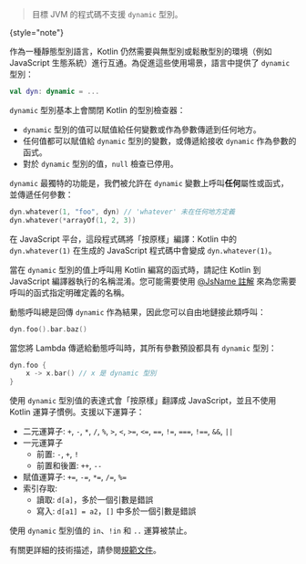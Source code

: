 [//]: # (title: 動態類型)

> 目標 JVM 的程式碼不支援 `dynamic` 型別。
>
{style="note"}

作為一種靜態型別語言，Kotlin 仍然需要與無型別或鬆散型別的環境（例如 JavaScript 生態系統）進行互通。為促進這些使用場景，語言中提供了 `dynamic` 型別：

```kotlin
val dyn: dynamic = ...
```

`dynamic` 型別基本上會關閉 Kotlin 的型別檢查器：

- `dynamic` 型別的值可以賦值給任何變數或作為參數傳遞到任何地方。
- 任何值都可以賦值給 `dynamic` 型別的變數，或傳遞給接收 `dynamic` 作為參數的函式。
- 對於 `dynamic` 型別的值，`null` 檢查已停用。

`dynamic` 最獨特的功能是，我們被允許在 `dynamic` 變數上呼叫**任何**屬性或函式，並傳遞任何參數：

```kotlin
dyn.whatever(1, "foo", dyn) // 'whatever' 未在任何地方定義
dyn.whatever(*arrayOf(1, 2, 3))
```

在 JavaScript 平台，這段程式碼將「按原樣」編譯：Kotlin 中的 `dyn.whatever(1)` 在生成的 JavaScript 程式碼中會變成 `dyn.whatever(1)`。

當在 `dynamic` 型別的值上呼叫用 Kotlin 編寫的函式時，請記住 Kotlin 到 JavaScript 編譯器執行的名稱混淆。您可能需要使用 [@JsName 註解](js-to-kotlin-interop.md#jsname-annotation) 來為您需要呼叫的函式指定明確定義的名稱。

動態呼叫總是回傳 `dynamic` 作為結果，因此您可以自由地鏈接此類呼叫：

```kotlin
dyn.foo().bar.baz()
```

當您將 Lambda 傳遞給動態呼叫時，其所有參數預設都具有 `dynamic` 型別：

```kotlin
dyn.foo {
    x -> x.bar() // x 是 dynamic 型別
}
```

使用 `dynamic` 型別值的表達式會「按原樣」翻譯成 JavaScript，並且不使用 Kotlin 運算子慣例。支援以下運算子：

*   二元運算子: `+`, `-`, `*`, `/`, `%`, `>`, `<`, `>=`, `<=`, `==`, `!=`, `===`, `!==`, `&&`, `||`
*   一元運算子
    *   前置: `-`, `+`, `!`
    *   前置和後置: `++`, `--`
*   賦值運算子: `+=`, `-=`, `*=`, `/=`, `%=`
*   索引存取:
    *   讀取: `d[a]`，多於一個引數是錯誤
    *   寫入: `d[a1] = a2`，`[]` 中多於一個引數是錯誤

使用 `dynamic` 型別值的 `in`、`!in` 和 `..` 運算被禁止。

有關更詳細的技術描述，請參閱[規範文件](https://github.com/JetBrains/kotlin/blob/master/spec-docs/dynamic-types.md)。